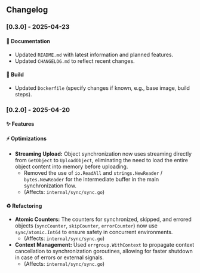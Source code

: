 ## Changelog

### [0.3.0] - 2025-04-23

#### 📄 Documentation

*   Updated `README.md` with latest information and planned features.
*   Updated `CHANGELOG.md` to reflect recent changes.

#### 🐳 Build

*   Updated `Dockerfile` (specify changes if known, e.g., base image, build steps).

### [0.2.0] - 2025-04-20

#### ✨ Features

#### ⚡ Optimizations

*   **Streaming Upload:** Object synchronization now uses streaming directly from `GetObject` to `UploadObject`, eliminating the need to load the entire object content into memory before uploading.
    *   Removed the use of `io.ReadAll` and `strings.NewReader` / `bytes.NewReader` for the intermediate buffer in the main synchronization flow.
    *   (Affects: `internal/sync/sync.go`)

#### ♻️ Refactoring

*   **Atomic Counters:** The counters for synchronized, skipped, and errored objects (`syncCounter`, `skipCounter`, `errorCounter`) now use `sync/atomic.Int64` to ensure safety in concurrent environments.
    *   (Affects: `internal/sync/sync.go`)
*   **Context Management:** Used `errgroup.WithContext` to propagate context cancellation to synchronization goroutines, allowing for faster shutdown in case of errors or external signals.
    *   (Affects: `internal/sync/sync.go`)
